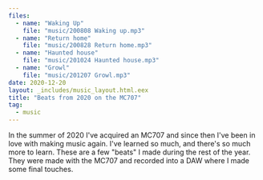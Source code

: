 ```yaml
---
files:
  - name: "Waking Up"
    file: "music/200808 Waking up.mp3"
  - name: "Return home"
    file: "music/200828 Return home.mp3"
  - name: "Haunted house"
    file: "music/201024 Haunted house.mp3"
  - name: "Growl"
    file: "music/201207 Growl.mp3"
date: 2020-12-20
layout: _includes/music_layout.html.eex
title: "Beats from 2020 on the MC707"
tag:
  - music
---
```


In the summer of 2020 I've acquired an MC707 and since then I've been in love
with making music again. I've learned so much, and there's so much more to
learn. These are a few "beats" I made during the rest of the year. They were
made with the MC707 and recorded into a DAW where I made some final touches.
